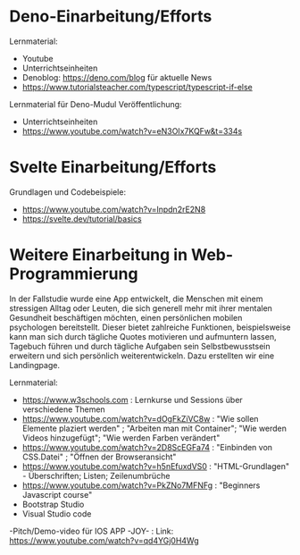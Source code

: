 
# Deno-Einarbeitung/Efforts
Lernmaterial:
- Youtube
- Unterrichtseinheiten 
- Denoblog: https://deno.com/blog für aktuelle News
- https://www.tutorialsteacher.com/typescript/typescript-if-else

Lernmaterial für Deno-Mudul Veröffentlichung:
- Unterrichtseinheiten
- https://www.youtube.com/watch?v=eN3OIx7KQFw&t=334s

# Svelte Einarbeitung/Efforts
Grundlagen und Codebeispiele:
- https://www.youtube.com/watch?v=lnpdn2rE2N8
- https://svelte.dev/tutorial/basics


# Weitere Einarbeitung in Web-Programmierung

In der Fallstudie wurde eine App entwickelt, die Menschen mit einem stressigen Alltag oder Leuten, die sich generell mehr mit ihrer mentalen Gesundheit beschäftigen möchten, einen persönlichen mobilen psychologen bereitstellt. Dieser bietet zahlreiche Funktionen, beispielsweise kann man sich durch tägliche Quotes motivieren und aufmuntern lassen, Tagebuch führen und durch tägliche Aufgaben sein Selbstbewusstsein erweitern und sich persönlich weiterentwickeln.
Dazu erstellten wir eine Landingpage.

Lernmaterial:
- https://www.w3schools.com : Lernkurse und Sessions über verschiedene Themen
- https://www.youtube.com/watch?v=dOgFkZiVC8w :  "Wie sollen Elemente plaziert werden" ; "Arbeiten man mit Container"; "Wie werden Videos hinzugefügt"; "Wie werden Farben verändert"
- https://www.youtube.com/watch?v=2D8ScEGFa74 : "Einbinden von CSS.Datei" ; "Öffnen der Browseransicht"
- https://www.youtube.com/watch?v=h5nEfuxdVS0 : "HTML-Grundlagen" - Überschriften; Listen; Zeilenumbrüche
- https://www.youtube.com/watch?v=PkZNo7MFNFg : "Beginners Javascript course" 
- Bootstrap Studio
- Visual Studio code


-Pitch/Demo-video für IOS APP -JOY- :
Link: https://www.youtube.com/watch?v=qd4YGj0H4Wg
